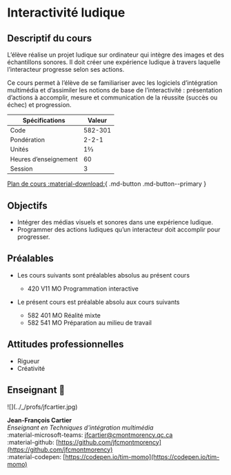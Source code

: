 # Interactivité ludique

## Descriptif du cours

L’élève réalise un projet ludique sur ordinateur qui intègre des images et des échantillons sonores. Il doit créer une expérience ludique à travers laquelle l’interacteur progresse selon ses actions.

Ce cours permet à l’élève de se familiariser avec les logiciels d’intégration multimédia et d’assimiler les notions de base de l’interactivité : présentation d’actions à accomplir, mesure et communication de la réussite (succès ou échec) et progression.

| Spécifications        | Valeur  |
| --------------------- | ------- |
| Code                  | 582-301 |
| Pondération           | 2-2-1   |
| Unités                | 1⅔      |
| Heures d’enseignement | 60      |
| Session               | 3       |

[Plan de cours :material-download:](./assets/documents/582301MO-InteractiviteLudique-A2024.pdf){ .md-button .md-button--primary }

## Objectifs

* Intégrer des médias visuels et sonores dans une expérience ludique.
* Programmer des actions ludiques qu’un interacteur doit accomplir pour progresser.

## Préalables

<div class="grid cards" markdown>

-   Les cours suivants sont préalables absolus au présent cours

    * 420 V11 MO Programmation interactive

-   Le présent cours est préalable absolu aux cours suivants

    * 582 401 MO Réalité mixte
    * 582 541 MO Préparation au milieu de travail

</div>

## Attitudes professionnelles

* Rigueur
* Créativité

## Enseignant 🌱

<div class="grid grid-auto" markdown>
  ![](../_/profs/jfcartier.jpg)

  **Jean-François Cartier**<br>
  _Enseignant en Techniques d'intégration multimédia_<br>
  :material-microsoft-teams: [jfcartier@cmontmorency.qc.ca](mailto:jfcartier@cmontmorency.qc.ca)<br>
  :material-github: [https://github.com/jfcmontmorency](https://github.com/jfcmontmorency)<br>
  :material-codepen: [https://codepen.io/tim-momo](https://codepen.io/tim-momo)
</div>
